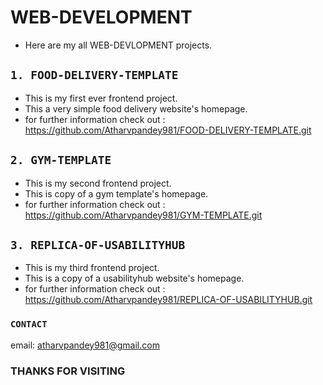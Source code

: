 #  WEB-DEVELOPMENT
* Here are my all WEB-DEVLOPMENT projects.
##  `1. FOOD-DELIVERY-TEMPLATE`
* This is my first ever frontend project.
* This a very simple food delivery website's homepage.
* for further information check out :  <https://github.com/Atharvpandey981/FOOD-DELIVERY-TEMPLATE.git>
## `2. GYM-TEMPLATE`
* This is my second frontend project.
* This is copy of a gym template's homepage.
* for further information check out : <https://github.com/Atharvpandey981/GYM-TEMPLATE.git>
## `3. REPLICA-OF-USABILITYHUB`
* This is my third frontend project.
* This is a copy of a usabilityhub website's homepage.
* for further information check out : <https://github.com/Atharvpandey981/REPLICA-OF-USABILITYHUB.git>

### `CONTACT`
email: <atharvpandey981@gmail.com>
### THANKS FOR VISITING

